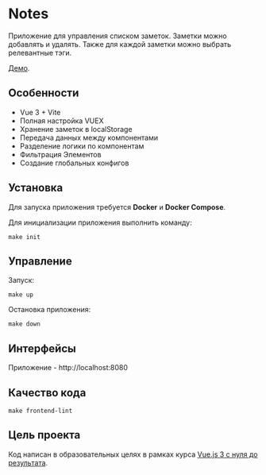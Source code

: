 # Notes

Приложение для управления списком заметок. Заметки можно добавлять и удалять. Также для каждой заметки можно выбрать релевантные тэги.

[Демо](https://tocode-vue3-notes.vercel.app).

## Особенности

- Vue 3 + Vite
- Полная настройка VUEX
- Хранение заметок в localStorage
- Передача данных между компонентами
- Разделение логики по компонентам
- Фильтрация Элементов
- Создание глобальных конфигов

## Установка

Для запуска приложения требуется **Docker** и **Docker Compose**.

Для инициализации приложения выполнить команду:
```
make init
```

## Управление

Запуск:
```
make up
```

Остановка приложения:

```
make down
```

## Интерфейсы

Приложение - http://localhost:8080

## Качество кода

```
make frontend-lint
```

## Цель проекта

Код написан в образовательных целях в рамках курса [Vue.js 3 с нуля до результата](https://tocode.ru/courses/vuejs-3-s-nulya-do-rezultata/).
